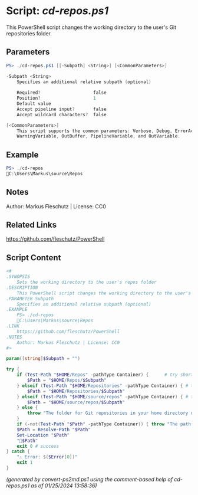 Script: *cd-repos.ps1*
========================

This PowerShell script changes the working directory to the user's Git repositories folder.

Parameters
----------
```powershell
PS> ./cd-repos.ps1 [[-Subpath] <String>] [<CommonParameters>]

-Subpath <String>
    Specifies an additional relative subpath (optional)
    
    Required?                    false
    Position?                    1
    Default value                
    Accept pipeline input?       false
    Accept wildcard characters?  false

[<CommonParameters>]
    This script supports the common parameters: Verbose, Debug, ErrorAction, ErrorVariable, WarningAction, 
    WarningVariable, OutBuffer, PipelineVariable, and OutVariable.
```

Example
-------
```powershell
PS> ./cd-repos
📂C:\Users\Markus\source\Repos

```

Notes
-----
Author: Markus Fleschutz | License: CC0

Related Links
-------------
https://github.com/fleschutz/PowerShell

Script Content
--------------
```powershell
<#
.SYNOPSIS
	Sets the working directory to the user's repos folder
.DESCRIPTION
	This PowerShell script changes the working directory to the user's Git repositories folder.
.PARAMETER Subpath
	Specifies an additional relative subpath (optional)
.EXAMPLE
	PS> ./cd-repos
	📂C:\Users\Markus\source\Repos
.LINK
	https://github.com/fleschutz/PowerShell
.NOTES
	Author: Markus Fleschutz | License: CC0
#>

param([string]$Subpath = "")

try {
	if (Test-Path "$HOME/Repos" -pathType Container) {		# try short name
		$Path = "$HOME/Repos/$Subpath"
	} elseif (Test-Path "$HOME/Repositories" -pathType Container) {	# try long name
		$Path = "$HOME/Repositories/$Subpath"
	} elseif (Test-Path "$HOME/source/repos" -pathType Container) { # try Visual Studio default
		$Path = "$HOME/source/repos/$Subpath"
	} else {
		throw "The folder for Git repositories in your home directory doesn't exist (yet)."
	}
	if (-not(Test-Path "$Path" -pathType Container)) { throw "The path to 📂$Path doesn't exist (yet)." }
	$Path = Resolve-Path "$Path"
	Set-Location "$Path"
	"📂$Path"
	exit 0 # success
} catch {
	"⚠️ Error: $($Error[0])"
	exit 1
}
```

*(generated by convert-ps2md.ps1 using the comment-based help of cd-repos.ps1 as of 01/25/2024 13:58:36)*
